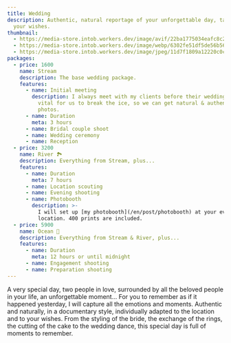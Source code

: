 ```yaml
---
title: Wedding
description: Authentic, natural reportage of your unforgettable day, tailored to
  your wishes.
thumbnail:
  - https://media-store.intob.workers.dev/image/avif/22ba1775034eafc8c26740d98ed59e06ac41f2671ca54196b505d51049d19517
  - https://media-store.intob.workers.dev/image/webp/6302fe51df5de56b5683169f8195a2a9922c41e4c8c4971bad13477dea363dab
  - https://media-store.intob.workers.dev/image/jpeg/11d7f1809a12220c0cb31eed535e1110ed88b0c6a034323742ba0b225c2fb09c
packages:
  - price: 1600
    name: Stream
    description: The base wedding package.
    features:
      - name: Initial meeting
        description: I always meet with my clients before their wedding day. This is
          vital for us to break the ice, so we can get natural & authentic
          photos.
      - name: Duration
        meta: 3 hours
      - name: Bridal couple shoot
      - name: Wedding ceremony
      - name: Reception
  - price: 3200
    name: River 🏞️
    description: Everything from Stream, plus...
    features:
      - name: Duration
        meta: 7 hours
      - name: Location scouting
      - name: Evening shooting
      - name: Photobooth
        description: >-
          I will set up [my photobooth](/en/post/photobooth) at your evening
          location. 400 prints are included.
  - price: 5900
    name: Ocean 🌊
    description: Everything from Stream & River, plus...
    features:
      - name: Duration
        meta: 12 hours or until midnight
      - name: Engagement shooting
      - name: Preparation shooting
---
```

A very special day, two people in love, surrounded by all the beloved people in your life, an unforgettable moment... For you to remember as if it happened yesterday, I will capture all the emotions and moments. Authentic and naturally, in a documentary style, individually adapted to the location and to your wishes. From the styling of the bride, the exchange of the rings, the cutting of the cake to the wedding dance, this special day is full of moments to remember.